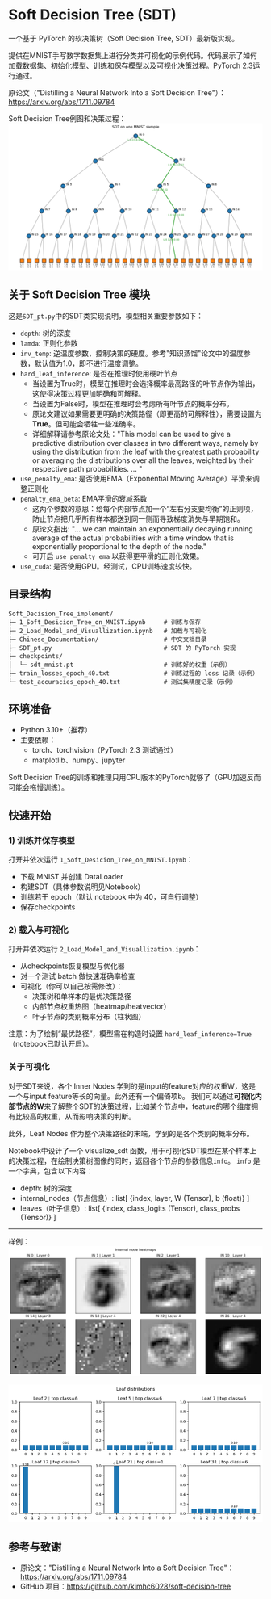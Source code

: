 # Soft Decision Tree (SDT)

一个基于 PyTorch 的软决策树（Soft Decision Tree, SDT）最新版实现。

提供在MNIST手写数字数据集上进行分类并可视化的示例代码。代码展示了如何加载数据集、初始化模型、训练和保存模型以及可视化决策过程。PyTorch 2.3运行通过。

原论文（"Distilling a Neural Network Into a Soft Decision Tree"）：https://arxiv.org/abs/1711.09784

Soft Decision Tree例图和决策过程：
![SDT Example](./imgs/SDT.png)

## 关于 Soft Decision Tree 模块

这是`SDT_pt.py`中的SDT类实现说明，模型相关重要参数如下：
- `depth`: 树的深度
- `lamda`: 正则化参数
- `inv_temp`: 逆温度参数，控制决策的硬度。参考"知识蒸馏"论文中的温度参数，默认值为1.0，即不进行温度调整。
- `hard_leaf_inference`: 是否在推理时使用硬叶节点
  - 当设置为True时，模型在推理时会选择概率最高路径的叶节点作为输出，这使得决策过程更加明确和可解释。
  - 当设置为False时，模型在推理时会考虑所有叶节点的概率分布。
  - 原论文建议如果需要更明确的决策路径（即更高的可解释性），需要设置为**True**。但可能会牺牲一些准确率。
  - 详细解释请参考原论文处："This model can be used to give a predictive distribution over classes in two
                        different ways, namely by using the distribution from the leaf with the greatest
                        path probability or averaging the distributions over all the leaves, weighted by
                        their respective path probabilities. ... "
- `use_penalty_ema`: 是否使用EMA（Exponential Moving Average）平滑来调整正则化
- `penalty_ema_beta`: EMA平滑的衰减系数
  - 这两个参数的意思：给每个内部节点加一个“左右分支要均衡”的正则项，防止节点把几乎所有样本都送到同一侧而导致梯度消失与早期饱和。
  - 原论文指出: "... we can maintain an exponentially decaying running
        average of the actual probabilities with a time window that is
        exponentially proportional to the depth of the node."
  - 可开启 `use_penalty_ema` 以获得更平滑的正则化效果。
- `use_cuda`: 是否使用GPU。经测试，CPU训练速度较快。

## 目录结构

```
Soft_Decision_Tree_implement/
├─ 1_Soft_Desicion_Tree_on_MNIST.ipynb     # 训练与保存
├─ 2_Load_Model_and_Visuallization.ipynb   # 加载与可视化
├─ Chinese_Documentation/                  # 中文文档目录
├─ SDT_pt.py                               # SDT 的 PyTorch 实现
├─ checkpoints/
│  └─ sdt_mnist.pt                         # 训练好的权重（示例）
├─ train_losses_epoch_40.txt               # 训练过程的 loss 记录（示例）
└─ test_accuracies_epoch_40.txt            # 测试集精度记录（示例）
```

## 环境准备

- Python 3.10+（推荐）
- 主要依赖：
  - torch、torchvision（PyTorch 2.3 测试通过）
  - matplotlib、numpy、jupyter

Soft Decision Tree的训练和推理只用CPU版本的PyTorch就够了（GPU加速反而可能会拖慢训练）。

## 快速开始

### 1) 训练并保存模型

打开并依次运行 `1_Soft_Desicion_Tree_on_MNIST.ipynb`：
- 下载 MNIST 并创建 DataLoader
- 构建SDT（具体参数说明见Notebook）
- 训练若干 epoch（默认 notebook 中为 40，可自行调整）
- 保存checkpoints

### 2) 载入与可视化
打开并依次运行 `2_Load_Model_and_Visuallization.ipynb`：
- 从checkpoints恢复模型与优化器
- 对一个测试 batch 做快速准确率检查
- 可视化（你可以自己按需修改）：
  - 决策树和单样本的最优决策路径
  - 内部节点权重热图（heatmap/heatvector）
  - 叶子节点的类别概率分布（柱状图）

注意：为了绘制“最优路径”，模型需在构造时设置 `hard_leaf_inference=True`（notebook已默认开启）。

### 关于可视化


对于SDT来说，各个 Inner Nodes 学到的是input的feature对应的权重W，这是一个与input feature等长的向量。此外还有一个偏倚项b。
我们可以通过**可视化内部节点的W**来了解整个SDT的决策过程，比如某个节点中，feature的哪个维度拥有比较高的权重，从而影响决策的判断。

此外，Leaf Nodes 作为整个决策路径的末端，学到的是各个类别的概率分布。

Notebook中设计了一个 visualize_sdt 函数，用于可视化SDT模型在某个样本上的决策过程，在绘制决策树图像的同时，返回各个节点的参数信息`info`。
`info` 是一个字典，包含以下内容：
- depth: 树的深度
- internal_nodes（节点信息）: list[ {index, layer, W (Tensor), b (float)} ]
- leaves（叶子信息）: list[ {index, class_logits (Tensor), class_probs (Tensor)} ]

---

样例：
![Heatmaps](./imgs/heatmaps.png)

![leaf_distributions](./imgs/leaf_distributions.png)


## 参考与致谢

- 原论文："Distilling a Neural Network Into a Soft Decision Tree"：https://arxiv.org/abs/1711.09784
- GitHub 项目：https://github.com/kimhc6028/soft-decision-tree
